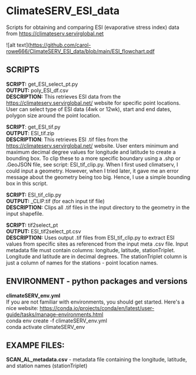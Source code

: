 # ClimateSERV_ESI_data
Scripts for obtaining and comparing ESI (evaporative stress index) data from https://climateserv.servirglobal.net  
  
![alt text](https://github.com/carol-rowe666/ClimateSERV_ESI_data/blob/main/ESI_flowchart.pdf
  
## SCRIPTS  
**SCRIPT:** get_ESI_select_pt.py  
**OUTPUT:** poly_ESI_df.csv  
**DESCRIPTION:** This retrieves ESI data from the https://climateserv.servirglobal.net/ website for specific point locations. User can select type of ESI data (4wk or 12wk), start and end dates, polygon size around the point location.  
  
**SCRIPT**: get_ESI_tif.py  
**OUTPUT**: ESI_tif.zip  
**DESCRIPTION**: This retrieves ESI .tif files from the https://climateserv.servirglobal.net/ website. User enters minimum and maximum decimal degree values for longitude and latitude to create a bounding box. To clip these to a more specific boundary using a .shp or .GeoJSON file, see script: ESI_tif_clip.py. When I first used climatserv, I could input a geometry. However, when I tried later, it gave me an error message about the geometry being too big. Hence, I use a simple bounding box in this script.  
  
**SCRIPT:** ESI_tif_clip.py  
**OUTPUT:** <date>_CLIP.tif (for each input tif file)  
**DESCRIPTION:** Clips all .tif files in the input directory to the geometry in the input shapefile.  
  
**SCRIPT:** tif2select_pt  
**OUTPUT:** ESI_tif2select_pt.csv  
**DESCRIPTION:** Uses output .tif files from ESI_tif_clip.py to extract ESI values from specific sites as referenced from the input meta .csv file. Input metadata file must contain columns: longitude, latitude, stationTriplet. Longitude and latitude are in decimal degrees. The stationTriplet column is just a column of names for the stations - point location names.  
  
  
## ENVIRONMENT - python packages and versions  
**climateSERV_env.yml**  
If you are not familiar with environments, you should get started. Here's a nice website: https://conda.io/projects/conda/en/latest/user-guide/tasks/manage-environments.html  
conda env create -f climateSERV_env.yml  
conda activate climateSERV_env  
  
  
## EXAMPE FILES:  
**SCAN_AL_metadata.csv** - metadata file containing the longitude, latitude, and station names (stationTriplet)  
  
